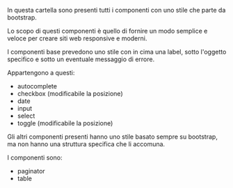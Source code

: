 In questa cartella sono presenti tutti i componenti con uno stile che parte da bootstrap.

Lo scopo di questi componenti è quello di fornire un modo semplice e veloce per creare siti web responsive e moderni.

I componenti base prevedono uno stile con in cima una label, sotto l'oggetto specifico e sotto un eventuale messaggio di
errore.

Appartengono a questi:

* autocomplete
* checkbox (modificabile la posizione)
* date
* input
* select
* toggle (modificabile la posizione)

Gli altri componenti presenti hanno uno stile basato sempre su bootstrap, ma non hanno una struttura specifica che li
accomuna.

I componenti sono:

* paginator
* table
